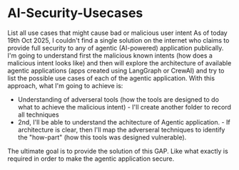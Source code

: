 # AI-Security-Usecases
List all use cases that might cause bad or malicious user intent
As of today 19th Oct 2025, I couldn't find a single solution on the internet who claims to provide full security to any of agentic (AI-powered) application publically. I'm going to understand first the malicious known intents (how does a malicious intent looks like) and then will explore the architecture of available agentic applications (apps created using LangGraph or CrewAI) and try to list the possible use cases of each of the agentic application.
With this approach, what I'm going to achieve is:
  - Understanding of adverseral tools (how the tools are designed to do what to achieve the malicious intent)
        - I'll create another folder to record all techniques
  - 2nd, I'll be able to understand the achitecture of Agentic application.
        - If architecture is clear, then I'll map the adverseral techniques to identify the "how-part" (how this tools was designed vulnerable).

The ultimate goal is to provide the solution of this GAP. Like what exactly is required in order to make the agentic application secure.
